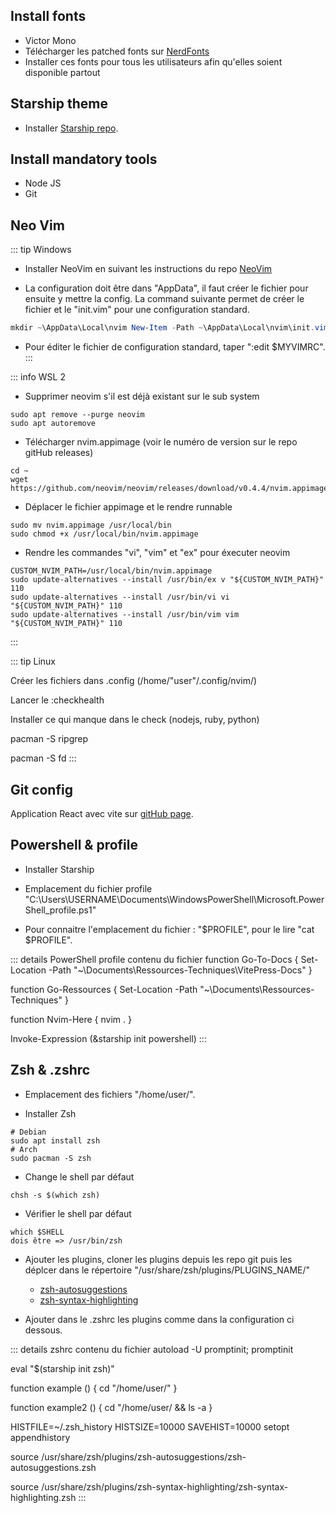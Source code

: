 ## Install fonts

- Victor Mono
- Télécharger les patched fonts sur [NerdFonts](https://github.com/ryanoasis/nerd-fonts/tree/master/patched-fonts)
- Installer ces fonts pour tous les utilisateurs afin qu'elles soient disponible partout

## Starship theme

- Installer [Starship repo](https://starship.rs/).

## Install mandatory tools

- Node JS
- Git

## Neo Vim

::: tip Windows

- Installer NeoVim en suivant les instructions du repo [NeoVim](https://github.com/neovim/neovim/wiki/Installing-Neovim#windows) 

- La configuration doit être dans "AppData", il faut créer le fichier pour ensuite y mettre la config. La command suivante permet de créer le fichier et le "init.vim" pour une configuration standard.

``` Powershell
mkdir ~\AppData\Local\nvim New-Item -Path ~\AppData\Local\nvim\init.vim -Type File
```

- Pour éditer le fichier de configuration standard, taper ":edit $MYVIMRC".
:::

::: info WSL 2

- Supprimer neovim s'il est déjà existant sur le sub system

``` shell
sudo apt remove --purge neovim
sudo apt autoremove
```

- Télécharger nvim.appimage (voir le numéro de version sur le repo gitHub releases)

``` shell
cd ~
wget https://github.com/neovim/neovim/releases/download/v0.4.4/nvim.appimage
```

- Déplacer le fichier appimage et le rendre runnable

``` shell
sudo mv nvim.appimage /usr/local/bin
sudo chmod +x /usr/local/bin/nvim.appimage
```

- Rendre les commandes "vi", "vim" et "ex" pour éxecuter neovim
``` shell
CUSTOM_NVIM_PATH=/usr/local/bin/nvim.appimage
sudo update-alternatives --install /usr/bin/ex v "${CUSTOM_NVIM_PATH}" 110
sudo update-alternatives --install /usr/bin/vi vi "${CUSTOM_NVIM_PATH}" 110
sudo update-alternatives --install /usr/bin/vim vim "${CUSTOM_NVIM_PATH}" 110
```
:::

::: tip Linux 

Créer les fichiers dans .config (/home/"user"/.config/nvim/)

Lancer le :checkhealth

Installer ce qui manque dans le check (nodejs, ruby, python)

pacman -S ripgrep

pacman -S fd
:::

## Git config

Application React avec vite sur [gitHub page](https://fabcre.github.io/React-Git-Help/).

## Powershell & profile

- Installer Starship

- Emplacement du fichier profile "C:\Users\USERNAME\Documents\WindowsPowerShell\Microsoft.PowerShell_profile.ps1"

- Pour connaitre l'emplacement du fichier : "$PROFILE", pour le lire "cat $PROFILE".

::: details PowerShell profile contenu du fichier
function Go-To-Docs {
    Set-Location -Path "~\Documents\Ressources-Techniques\VitePress-Docs"
}

function Go-Ressources {
    Set-Location -Path "~\Documents\Ressources-Techniques\"
}

function Nvim-Here {
    nvim .
}

Invoke-Expression (&starship init powershell)
:::

## Zsh & .zshrc

- Emplacement des fichiers "/home/user/".

- Installer Zsh 

``` shell
# Debian
sudo apt install zsh
# Arch
sudo pacman -S zsh
```

- Change le shell par défaut

``` shell
chsh -s $(which zsh)
``` 

- Vérifier le shell par défaut

``` shell
which $SHELL
dois être => /usr/bin/zsh
```

- Ajouter les plugins, cloner les plugins depuis les repo git puis les déplcer dans le répertoire "/usr/share/zsh/plugins/PLUGINS_NAME/"
    - [zsh-autosuggestions](https://github.com/zsh-users/zsh-autosuggestions)
    - [zsh-syntax-highlighting](https://github.com/zsh-users/zsh-syntax-highlighting)

- Ajouter dans le .zshrc les plugins comme dans la configuration ci dessous.

::: details zshrc contenu du fichier
autoload -U promptinit; promptinit

eval "$(starship init zsh)"

function example () {
    cd "/home/user/"
}

function example2 () {
    cd "/home/user/ && ls -a
}

HISTFILE=~/.zsh_history
HISTSIZE=10000
SAVEHIST=10000
setopt appendhistory

source /usr/share/zsh/plugins/zsh-autosuggestions/zsh-autosuggestions.zsh

source /usr/share/zsh/plugins/zsh-syntax-highlighting/zsh-syntax-highlighting.zsh
:::
